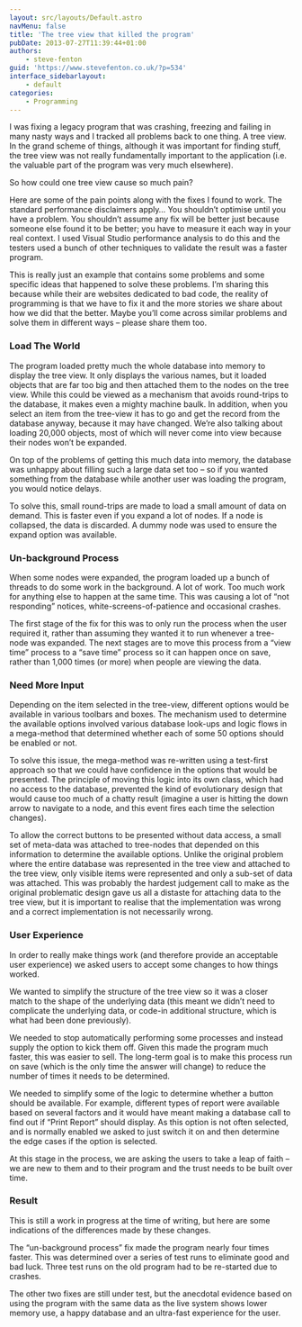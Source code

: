```yaml
---
layout: src/layouts/Default.astro
navMenu: false
title: 'The tree view that killed the program'
pubDate: 2013-07-27T11:39:44+01:00
authors:
    - steve-fenton
guid: 'https://www.stevefenton.co.uk/?p=534'
interface_sidebarlayout:
    - default
categories:
    - Programming
---
```


I was fixing a legacy program that was crashing, freezing and failing in many nasty ways and I tracked all problems back to one thing. A tree view. In the grand scheme of things, although it was important for finding stuff, the tree view was not really fundamentally important to the application (i.e. the valuable part of the program was very much elsewhere).

So how could one tree view cause so much pain?

Here are some of the pain points along with the fixes I found to work. The standard performance disclaimers apply… You shouldn’t optimise until you have a problem. You shouldn’t assume any fix will be better just because someone else found it to be better; you have to measure it each way in your real context. I used Visual Studio performance analysis to do this and the testers used a bunch of other techniques to validate the result was a faster program.

This is really just an example that contains some problems and some specific ideas that happened to solve these problems. I’m sharing this because while their are websites dedicated to bad code, the reality of programming is that we have to fix it and the more stories we share about how we did that the better. Maybe you’ll come across similar problems and solve them in different ways – please share them too.

### Load The World

The program loaded pretty much the whole database into memory to display the tree view. It only displays the various names, but it loaded objects that are far too big and then attached them to the nodes on the tree view. While this could be viewed as a mechanism that avoids round-trips to the database, it makes even a mighty machine baulk. In addition, when you select an item from the tree-view it has to go and get the record from the database anyway, because it may have changed. We’re also talking about loading 20,000 objects, most of which will never come into view because their nodes won’t be expanded.

On top of the problems of getting this much data into memory, the database was unhappy about filling such a large data set too – so if you wanted something from the database while another user was loading the program, you would notice delays.

To solve this, small round-trips are made to load a small amount of data on demand. This is faster even if you expand a lot of nodes. If a node is collapsed, the data is discarded. A dummy node was used to ensure the expand option was available.

### Un-background Process

When some nodes were expanded, the program loaded up a bunch of threads to do some work in the background. A lot of work. Too much work for anything else to happen at the same time. This was causing a lot of “not responding” notices, white-screens-of-patience and occasional crashes.

The first stage of the fix for this was to only run the process when the user required it, rather than assuming they wanted it to run whenever a tree-node was expanded. The next stages are to move this process from a “view time” process to a “save time” process so it can happen once on save, rather than 1,000 times (or more) when people are viewing the data.

### Need More Input

Depending on the item selected in the tree-view, different options would be available in various toolbars and boxes. The mechanism used to determine the available options involved various database look-ups and logic flows in a mega-method that determined whether each of some 50 options should be enabled or not.

To solve this issue, the mega-method was re-written using a test-first approach so that we could have confidence in the options that would be presented. The principle of moving this logic into its own class, which had no access to the database, prevented the kind of evolutionary design that would cause too much of a chatty result (imagine a user is hitting the down arrow to navigate to a node, and this event fires each time the selection changes).

To allow the correct buttons to be presented without data access, a small set of meta-data was attached to tree-nodes that depended on this information to determine the available options. Unlike the original problem where the entire database was represented in the tree view and attached to the tree view, only visible items were represented and only a sub-set of data was attached. This was probably the hardest judgement call to make as the original problematic design gave us all a distaste for attaching data to the tree view, but it is important to realise that the implementation was wrong and a correct implementation is not necessarily wrong.

### User Experience

In order to really make things work (and therefore provide an acceptable user experience) we asked users to accept some changes to how things worked.

We wanted to simplify the structure of the tree view so it was a closer match to the shape of the underlying data (this meant we didn’t need to complicate the underlying data, or code-in additional structure, which is what had been done previously).

We needed to stop automatically performing some processes and instead supply the option to kick them off. Given this made the program much faster, this was easier to sell. The long-term goal is to make this process run on save (which is the only time the answer will change) to reduce the number of times it needs to be determined.

We needed to simplify some of the logic to determine whether a button should be available. For example, different types of report were available based on several factors and it would have meant making a database call to find out if “Print Report” should display. As this option is not often selected, and is normally enabled we asked to just switch it on and then determine the edge cases if the option is selected.

At this stage in the process, we are asking the users to take a leap of faith – we are new to them and to their program and the trust needs to be built over time.

### Result

This is still a work in progress at the time of writing, but here are some indications of the differences made by these changes.

The “un-background process” fix made the program nearly four times faster. This was determined over a series of test runs to eliminate good and bad luck. Three test runs on the old program had to be re-started due to crashes.

The other two fixes are still under test, but the anecdotal evidence based on using the program with the same data as the live system shows lower memory use, a happy database and an ultra-fast experience for the user.